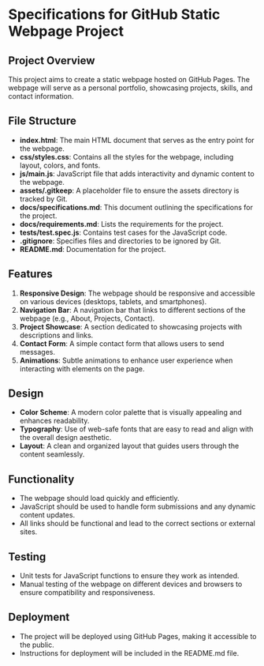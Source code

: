 # Specifications for GitHub Static Webpage Project

## Project Overview
This project aims to create a static webpage hosted on GitHub Pages. The webpage will serve as a personal portfolio, showcasing projects, skills, and contact information.

## File Structure
- **index.html**: The main HTML document that serves as the entry point for the webpage.
- **css/styles.css**: Contains all the styles for the webpage, including layout, colors, and fonts.
- **js/main.js**: JavaScript file that adds interactivity and dynamic content to the webpage.
- **assets/.gitkeep**: A placeholder file to ensure the assets directory is tracked by Git.
- **docs/specifications.md**: This document outlining the specifications for the project.
- **docs/requirements.md**: Lists the requirements for the project.
- **tests/test.spec.js**: Contains test cases for the JavaScript code.
- **.gitignore**: Specifies files and directories to be ignored by Git.
- **README.md**: Documentation for the project.

## Features
1. **Responsive Design**: The webpage should be responsive and accessible on various devices (desktops, tablets, and smartphones).
2. **Navigation Bar**: A navigation bar that links to different sections of the webpage (e.g., About, Projects, Contact).
3. **Project Showcase**: A section dedicated to showcasing projects with descriptions and links.
4. **Contact Form**: A simple contact form that allows users to send messages.
5. **Animations**: Subtle animations to enhance user experience when interacting with elements on the page.

## Design
- **Color Scheme**: A modern color palette that is visually appealing and enhances readability.
- **Typography**: Use of web-safe fonts that are easy to read and align with the overall design aesthetic.
- **Layout**: A clean and organized layout that guides users through the content seamlessly.

## Functionality
- The webpage should load quickly and efficiently.
- JavaScript should be used to handle form submissions and any dynamic content updates.
- All links should be functional and lead to the correct sections or external sites.

## Testing
- Unit tests for JavaScript functions to ensure they work as intended.
- Manual testing of the webpage on different devices and browsers to ensure compatibility and responsiveness.

## Deployment
- The project will be deployed using GitHub Pages, making it accessible to the public.
- Instructions for deployment will be included in the README.md file.